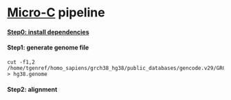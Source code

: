 # [Micro-C](https://micro-c.readthedocs.io/en/latest/index.html) pipeline

#### [Step0: install dependencies](/Dependencies.md)

#### Step1: generate genome file

```
cut -f1,2 /home/tgenref/homo_sapiens/grch38_hg38/public_databases/gencode.v29/GRCh38.primary_assembly.genome.fa.fai > hg38.genome
```

#### Step2: alignment
